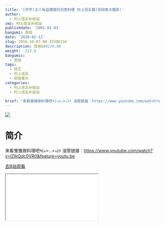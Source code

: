 ```yaml
---
title: '[中字]关八有益健康的创意料理 村上信五篇(安田章大摄影)'
author:
  - 村上信五补给站
zmz: 村上信五补给站
publishdate: '2001-01-03'
bangumi: 其他
date: '2020-02-12'
slug: 2018-10-07-NA-33306316
description: 其他&#8226;NA
weight: -212.0
bangumis:
  - 其他
tags:
  - 综艺
  - 村上信五
  - 安田章大
categories:
  - 村上信五补给站
  - 村上信五补给站

brief: "来看雏雏做料理吧٩(๑>◡<๑)۶ 油管链接：https://www.youtube.com/watch?v=lZIkQdc0VR0&feature=youtu.be"
---
```

![](https://raw.githubusercontent.com/tcgriffith/owaraisite/master/static/tmpimg/43c773f5bfe7fefae7eb120fe376a93dacfa4501.jpg.480.jpg)
# 简介  
来看雏雏做料理吧٩(๑>◡<๑)۶ 
油管链接：https://www.youtube.com/watch?v=lZIkQdc0VR0&feature=youtu.be  

[去B站观看](https://www.bilibili.com/video/av33306316/)
<div class ="resp-container"><iframe class="testiframe" src="//player.bilibili.com/player.html?aid=33306316"", scrolling="no", allowfullscreen="true" > </iframe></div> 
